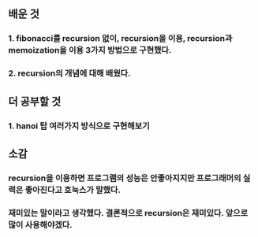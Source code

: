 ## 배운 것

 ### 1. fibonacci를 recursion 없이, recursion을 이용, recursion과 memoization을 이용 3가지 방법으로 구현했다.

 ### 2. recursion의 개념에 대해 배웠다.


## 더 공부할 것
 ### 1. hanoi 탑 여러가지 방식으로 구현해보기


## 소감
### recursion을 이용하면 프로그램의 성능은 안좋아지지만 프로그래머의 실력은 좋아진다고 호눅스가 말했다.
### 재미있는 말이라고 생각했다. 결론적으로 recursion은 재미있다. 앞으로 많이 사용해야겠다.